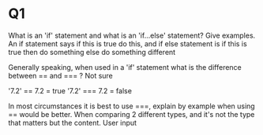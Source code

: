 # Q1

What is an 'if' statement and what is an 'if...else' statement? Give examples.
An if statement says if this is true do this, and if else statement is if this is true then do something else do something different 
 
Generally speaking, when used in a 'if' statement what is the difference between == and === ?
Not sure

'7.2' == 7.2 = true
'7.2' === 7.2 = false

In most circumstances it is best to use ===, explain by example when using == would be better.
When comparing 2 different types, and it's not the type that matters but the content.
User input
